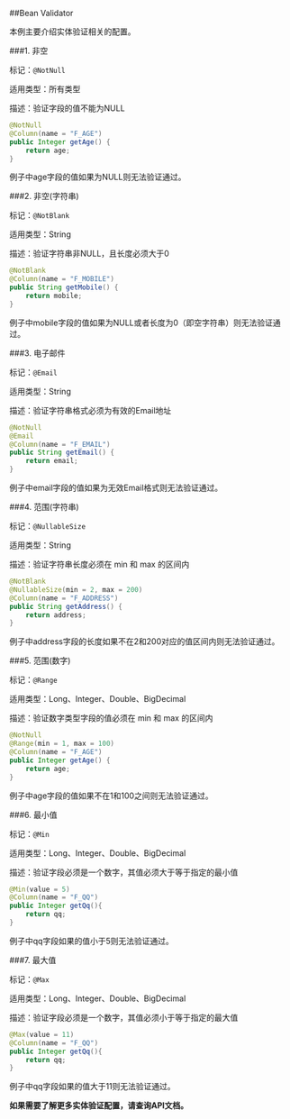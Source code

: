 ##Bean Validator

本例主要介绍实体验证相关的配置。

###1. 非空

标记：`@NotNull`

适用类型：所有类型

描述：验证字段的值不能为NULL

```java
@NotNull
@Column(name = "F_AGE")
public Integer getAge() {
	return age;
}
```

例子中age字段的值如果为NULL则无法验证通过。

###2. 非空(字符串)

标记：`@NotBlank`

适用类型：String

描述：验证字符串非NULL，且长度必须大于0 

```java
@NotBlank
@Column(name = "F_MOBILE")
public String getMobile() {
	return mobile;
}
```

例子中mobile字段的值如果为NULL或者长度为0（即空字符串）则无法验证通过。


###3. 电子邮件

标记：`@Email`

适用类型：String

描述：验证字符串格式必须为有效的Email地址

```java
@NotNull
@Email
@Column(name = "F_EMAIL")
public String getEmail() {
	return email;
}
```

例子中email字段的值如果为无效Email格式则无法验证通过。

###4. 范围(字符串)

标记：`@NullableSize`

适用类型：String

描述：验证字符串长度必须在 min 和 max 的区间内

```java
@NotBlank
@NullableSize(min = 2, max = 200)
@Column(name = "F_ADDRESS")
public String getAddress() {
	return address;
}
```

例子中address字段的长度如果不在2和200对应的值区间内则无法验证通过。

###5. 范围(数字)

标记：`@Range`

适用类型：Long、Integer、Double、BigDecimal

描述：验证数字类型字段的值必须在 min 和 max 的区间内

```java
@NotNull
@Range(min = 1, max = 100)
@Column(name = "F_AGE")
public Integer getAge() {
	return age;
}
```

例子中age字段的值如果不在1和100之间则无法验证通过。

###6. 最小值

标记：`@Min`

适用类型：Long、Integer、Double、BigDecimal

描述：验证字段必须是一个数字，其值必须大于等于指定的最小值  

```java
@Min(value = 5)
@Column(name = "F_QQ")
public Integer getQq(){
	return qq;
}
```

例子中qq字段如果的值小于5则无法验证通过。

###7. 最大值

标记：`@Max`

适用类型：Long、Integer、Double、BigDecimal

描述：验证字段必须是一个数字，其值必须小于等于指定的最大值  

```java
@Max(value = 11)
@Column(name = "F_QQ")
public Integer getQq(){
	return qq;
}
```

例子中qq字段如果的值大于11则无法验证通过。

**如果需要了解更多实体验证配置，请查询API文档。**